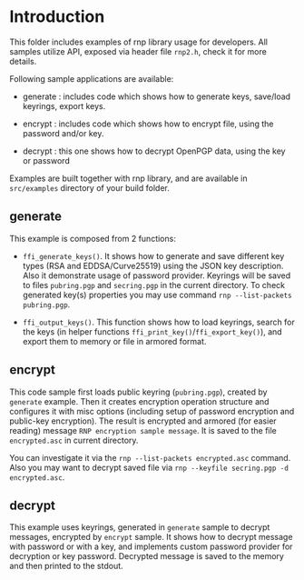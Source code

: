 # Introduction

This folder includes examples of rnp library usage for developers.
All samples utilize API, exposed via header file `rnp2.h`, check it for more details.

Following sample applications are available:

* generate : includes code which shows how to generate keys, save/load keyrings, export keys.

* encrypt : includes code which shows how to encrypt file, using the password and/or key.

* decrypt : this one shows how to decrypt OpenPGP data, using the key or password

Examples are built together with rnp library, and are available in `src/examples` directory of your build folder.

## generate

This example is composed from 2 functions:
 * `ffi_generate_keys()`. It shows how to generate and save different key types (RSA and EDDSA/Curve25519) using the JSON key description. Also it demonstrate usage of password provider. Keyrings will be saved to files `pubring.pgp` and `secring.pgp` in the current directory.
 To check generated key(s) properties you may use command `rnp --list-packets pubring.pgp`.

 * `ffi_output_keys()`. This function shows how to load keyrings, search for the keys (in helper functions `ffi_print_key()`/`ffi_export_key()`), and export them to memory or file in armored format.

## encrypt

This code sample first loads public keyring (`pubring.pgp`), created by `generate` example. Then it creates encryption operation structure and configures it with misc options (including setup of password encryption and public-key encryption).
The result is encrypted and armored (for easier reading) message `RNP encryption sample message`.
It is saved to the file `encrypted.asc` in current directory.

You can investigate it via the `rnp --list-packets encrypted.asc` command.
Also you may want to decrypt saved file via `rnp --keyfile secring.pgp -d encrypted.asc`.

## decrypt

This example uses keyrings, generated in `generate` sample to decrypt messages, encrypted by `encrypt` sample.
It shows how to decrypt message with password or with a key, and implements custom password provider for decryption or key password.
Decrypted message is saved to the memory and then printed to the stdout.
